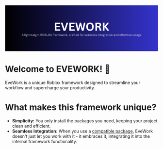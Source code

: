 ![Banner](https://github.com/CoIorEvent8/CoIorEvent8/blob/main/evework.png)

# Welcome to EVEWORK! 🍃
EveWork is a unique Roblox framework designed to streamline your workflow and supercharge your productivity.


# What makes this framework unique?
- **Simplicity:** You only install the packages you need, keeping your project clean and efficient.
- **Seamless Integration:** When you use a [compatible package](https://example.com), EveWork doesn't just let you work with it - it embraces it, integrating it into the internal framework functionality.
